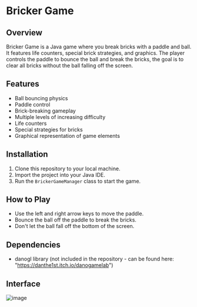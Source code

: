 # Bricker Game

## Overview
Bricker Game is a Java game where you break bricks with a paddle and ball. It features life counters, special brick strategies, and graphics.
The player controls the paddle to bounce the ball and break the bricks, the goal is to clear all bricks without the ball falling off the screen.

## Features
- Ball bouncing physics
- Paddle control
- Brick-breaking gameplay
- Multiple levels of increasing difficulty
- Life counters
- Special strategies for bricks
- Graphical representation of game elements

## Installation
1. Clone this repository to your local machine.
2. Import the project into your Java IDE.
3. Run the `BrickerGameManager` class to start the game.

## How to Play
- Use the left and right arrow keys to move the paddle.
- Bounce the ball off the paddle to break the bricks.
- Don't let the ball fall off the bottom of the screen.

## Dependencies
- danogl library (not included in the repository - can be found here: "https://danthe1st.itch.io/danogamelab")

## Interface
![image](https://github.com/shakedmishory/Bricker_Game/assets/142403126/07889a28-c593-4025-aab1-44ea8e4a0584)



